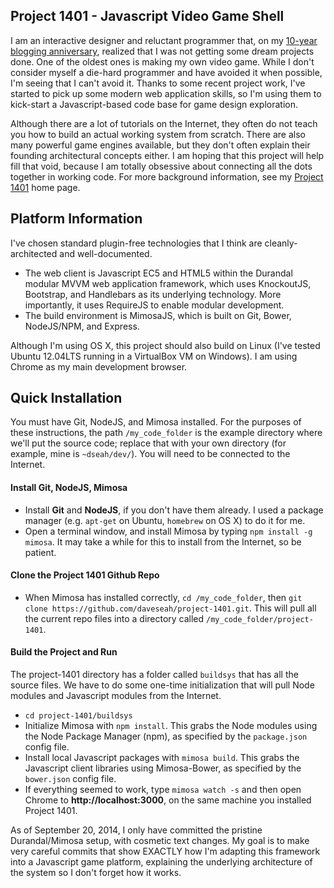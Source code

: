## Project 1401 - Javascript Video Game Shell

I am an interactive designer and reluctant programmer that, on my [10-year blogging anniversary][10year], realized that I was not getting some dream projects done. One of the oldest ones is making my own video game. While I don't consider myself a die-hard programmer and have avoided it when possible, I'm seeing that I can't avoid it. Thanks to some recent project work, I've started to pick up some modern web application skills, so I'm using them to kick-start a Javascript-based code base for game design exploration.

Although there are a lot of tutorials on the Internet, they often do not teach you how to build an actual working system from scratch. There are also many powerful game engines available, but they don't often explain their founding architectural concepts either. I am hoping that this project will help fill that void, because I am totally obsessive about connecting all the dots together in working code. For more background information, see my [Project 1401][project1401] home page.

[project1401]:http://davidseah.com/about/make-video-game/
[10year]:http://davidseah.com/2014/09/my-next-10-years-of-blogging/

## Platform Information

I've chosen standard plugin-free technologies that I think are cleanly-architected and well-documented. 

* The web client is Javascript EC5 and HTML5 within the Durandal modular MVVM web application framework, which uses KnockoutJS, Bootstrap, and Handlebars as its underlying technology. More importantly, it uses RequireJS to enable modular development. 
* The build environment is MimosaJS, which is built on Git, Bower, NodeJS/NPM, and Express.

Although I'm using OS X, this project should also build on Linux (I've tested Ubuntu 12.04LTS running in a VirtualBox VM on Windows). I am using Chrome as my main development browser.


## Quick Installation

You must have Git, NodeJS, and Mimosa installed. For the purposes of these instructions, the path `/my_code_folder` is the example directory where we'll put the source code; replace that with your own directory (for example, mine is `~dseah/dev/`). You will need to be connected to the Internet.

#### Install Git, NodeJS, Mimosa

* Install **Git** and **NodeJS**, if you don't have them already. I used a package manager (e.g. `apt-get` on Ubuntu, `homebrew` on OS X) to do it for me.
* Open a terminal window, and install Mimosa by typing `npm install -g mimosa`. It may take a while for this to install from the Internet, so be patient.

#### Clone the Project 1401 Github Repo

* When Mimosa has installed correctly, `cd /my_code_folder`, then `git clone https://github.com/daveseah/project-1401.git`. This will pull all the current repo files into a directory called `/my_code_folder/project-1401`.

#### Build the Project and Run

The project-1401 directory has a folder called `buildsys` that has all the source files. We have to do some one-time initialization that will pull Node modules and Javascript modules from the Internet.

* `cd project-1401/buildsys` 
* Initialize Mimosa with `npm install`. This grabs the Node modules using the Node Package Manager (npm), as specified by the `package.json` config file.
* Install local Javascript packages with `mimosa build`. This grabs the Javascript client libraries using Mimosa-Bower, as specified by the `bower.json` config file.
* If everything seemed to work, type `mimosa watch -s` and then open Chrome to **http://localhost:3000**, on the same machine you installed Project 1401.

As of September 20, 2014, I only have committed the pristine Durandal/Mimosa setup, with cosmetic text changes. My goal is to make very careful commits that show EXACTLY how I'm adapting this framework into a Javascript game platform, explaining the underlying architecture of the system so I don't forget how it works.